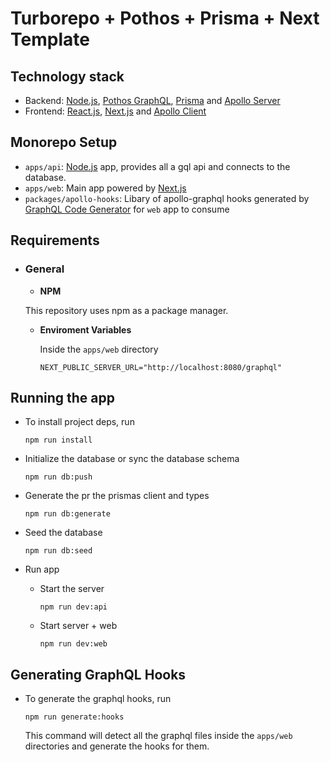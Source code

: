 # Turborepo + Pothos + Prisma + Next Template

## Technology stack

- Backend: [Node.js](https://nodejs.org/en/), [Pothos GraphQL](https://pothos-graphql.dev/), [Prisma](https://www.prisma.io/) and [Apollo Server](https://www.apollographql.com/docs/apollo-server/#:~:text=Apollo%20Server%20is%20an%20open,use%20data%20from%20any%20source.)
- Frontend: [React.js](https://reactjs.org/), [Next.js](https://nextjs.org/) and [Apollo Client](https://www.apollographql.com/docs/react/)

## Monorepo Setup

- `apps/api`: [Node.js](https://nodejs.org/en/) app, provides all a gql api and connects to the database.
- `apps/web`: Main app powered by [Next.js](https://nextjs.org)
- `packages/apollo-hooks`: Libary of apollo-graphql hooks generated by [GraphQL Code Generator](https://www.graphql-code-generator.com/) for `web` app to consume

## Requirements

- ### General

  - **NPM**

  This repository uses npm as a package manager.

  - **Enviroment Variables**

    Inside the `apps/web` directory

    ```
    NEXT_PUBLIC_SERVER_URL="http://localhost:8080/graphql"
    ```

## Running the app

- To install project deps, run

  ```
  npm run install
  ```

- Initialize the database or sync the database schema

  ```
  npm run db:push
  ```

- Generate the pr the prismas client and types

  ```
  npm run db:generate
  ```

- Seed the database

  ```
  npm run db:seed
  ```

- Run app

  - Start the server

    ```
    npm run dev:api
    ```

  - Start server + web

    ```
    npm run dev:web
    ```

## Generating GraphQL Hooks

- To generate the graphql hooks, run

  ```
  npm run generate:hooks
  ```

  This command will detect all the graphql files inside the `apps/web` directories and generate the hooks for them.
